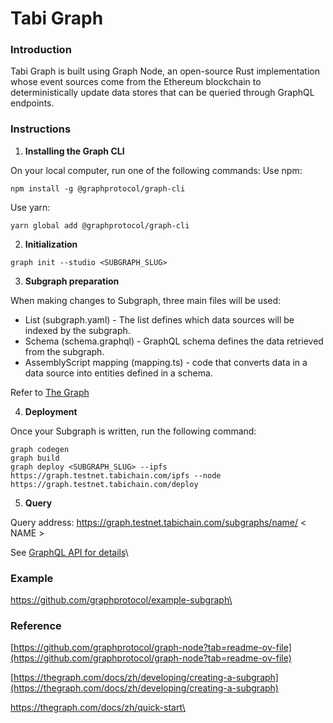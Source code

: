 # Tabi Graph

### Introduction

Tabi Graph is built using Graph Node, an open-source Rust implementation whose event sources come from the Ethereum blockchain to deterministically update data stores that can be queried through GraphQL endpoints.

### Instructions

1. **Installing the Graph CLI**

On your local computer, run one of the following commands: Use npm:

```
npm install -g @graphprotocol/graph-cli
```

Use yarn:

```
yarn global add @graphprotocol/graph-cli
```

2. **Initialization**

```
graph init --studio <SUBGRAPH_SLUG>
```

3. **Subgraph preparation**

When making changes to Subgraph, three main files will be used:

* List (subgraph.yaml) - The list defines which data sources will be indexed by the subgraph.
* Schema (schema.graphql) - GraphQL schema defines the data retrieved from the subgraph.
* AssemblyScript mapping (mapping.ts) - code that converts data in a data source into entities defined in a schema.

Refer to [The Graph](https://thegraph.com/docs/zh/developing/creating-a-subgraph/)

4. **Deployment**

Once your Subgraph is written, run the following command:

```
graph codegen
graph build
graph deploy <SUBGRAPH_SLUG> --ipfs https://graph.testnet.tabichain.com/ipfs --node https://graph.testnet.tabichain.com/deploy
```

5. **Query**

Query address: https://graph.testnet.tabichain.com/subgraphs/name/ < NAME >

See [GraphQL API for details](https://thegraph.com/docs/zh/querying/querying-best-practices/)\\

### Example

[https://github.com/graphprotocol/example-subgraph\
](https://github.com/graphprotocol/example-subgraph)

### Reference

[https://github.com/graphprotocol/graph-node?tab=readme-ov-file](https://github.com/graphprotocol/graph-node?tab=readme-ov-file)

[https://thegraph.com/docs/zh/developing/creating-a-subgraph](https://thegraph.com/docs/zh/developing/creating-a-subgraph)

[https://thegraph.com/docs/zh/quick-start\
](https://thegraph.com/docs/zh/quick-start)
